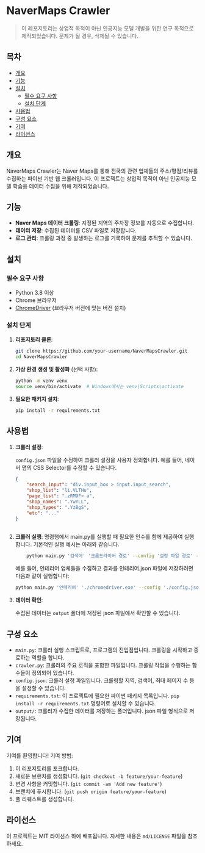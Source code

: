 # NaverMaps Crawler

> 이 레포지토리는 상업적 목적이 아닌 인공지능 모델 개발을 위한 연구 목적으로 제작되었습니다. 문제가 될 경우, 삭제될 수 있습니다.

## 목차

- [개요](#개요)
- [기능](#기능)
- [설치](#설치)
  - [필수 요구 사항](#필수-요구-사항)
  - [설치 단계](#설치-단계)
- [사용법](#사용법)
- [구성 요소](#구성-요소)
- [기여](#기여)
- [라이선스](#라이선스)

## 개요

NaverMaps Crawler는 Naver Maps를 통해 전국의 관련 업체들의 주소/평점/리뷰를 수집하는 파이썬 기반 웹 크롤러입니다. 이 프로젝트는 상업적 목적이 아닌 인공지능 모델 학습용 데이터 수집을 위해 제작되었습니다.

## 기능

- **Naver Maps 데이터 크롤링**: 지정된 지역의 주차장 정보를 자동으로 수집합니다.
- **데이터 저장**: 수집된 데이터를 CSV 파일로 저장합니다.
- **로그 관리**: 크롤링 과정 중 발생하는 로그를 기록하여 문제를 추적할 수 있습니다.

## 설치

### 필수 요구 사항

- Python 3.8 이상
- Chrome 브라우저
- [ChromeDriver](https://sites.google.com/a/chromium.org/chromedriver/) (브라우저 버전에 맞는 버전 설치)

### 설치 단계

1. **리포지토리 클론**:

    ```bash
    git clone https://github.com/your-username/NaverMapsCrawler.git
    cd NaverMapsCrawler
    ```

2. **가상 환경 생성 및 활성화** (선택 사항):

    ```bash
    python -m venv venv
    source venv/bin/activate  # Windows에서는 venv\Scripts\activate
    ```

3. **필요한 패키지 설치**:

    ```bash
    pip install -r requirements.txt
    ```

## 사용법

1. **크롤러 설정**:

    `config.json` 파일을 수정하여 크롤러 설정을 사용자 정의합니다. 예를 들어, 네이버 맵의 CSS Selector를 수정할 수 있습니다.

    ```json
    {
        "search_input": "div.input_box > input.input_search",
        "shop_list": "li.VLTHu",
        "page_list": ".zRM9F> a",
        "shop_names": ".YwYLL",
        "shop_types": ".YzBgS",
        "etc": "..."
    }
  
    ```

2. **크롤러 실행**:
    명령행에서 main.py를 실행할 때 필요한 인수를 함께 제공하여 실행합니다. 기본적인 실행 예시는 아래와 같습니다.
    ```bash
        python main.py '검색어' '크롬드라이버 경로' --config '설정 파일 경로' --headless --output '출력 파일명'
    ```
    예를 들어, 인테리어 업체들을 수집하고 결과를 인테리어.json 파일에 저장하려면 다음과 같이 실행합니다:
    
    ```bash
    python main.py '인테리어' './chromedriver.exe' --config './config.json' --headless --output '인테리어.json'
    ```

3. **데이터 확인**:

    수집된 데이터는 `output` 폴더에 저장된 json 파일에서 확인할 수 있습니다.


## 구성 요소

- `main.py`: 크롤러 실행 스크립트로, 프로그램의 진입점입니다. 크롤링을 시작하고 종료하는 역할을 합니다.
- `crawler.py`: 크롤러의 주요 로직을 포함한 파일입니다. 크롤링 작업을 수행하는 함수들이 정의되어 있습니다.
- `config.json`: 크롤러 설정 파일입니다. 크롤링할 지역, 검색어, 최대 페이지 수 등을 설정할 수 있습니다.
- `requirements.txt`: 이 프로젝트에 필요한 파이썬 패키지 목록입니다. `pip install -r requirements.txt` 명령어로 설치할 수 있습니다.
- `output/`: 크롤러가 수집한 데이터를 저장하는 폴더입니다. json 파일 형식으로 저장됩니다.


## 기여

기여를 환영합니다! 기여 방법:

1. 이 리포지토리를 포크합니다.
2. 새로운 브랜치를 생성합니다. (`git checkout -b feature/your-feature`)
3. 변경 사항을 커밋합니다. (`git commit -am 'Add new feature'`)
4. 브랜치에 푸시합니다. (`git push origin feature/your-feature`)
5. 풀 리퀘스트를 생성합니다.

## 라이선스

이 프로젝트는 MIT 라이선스 하에 배포됩니다. 자세한 내용은 `md/LICENSE` 파일을 참조하세요.
